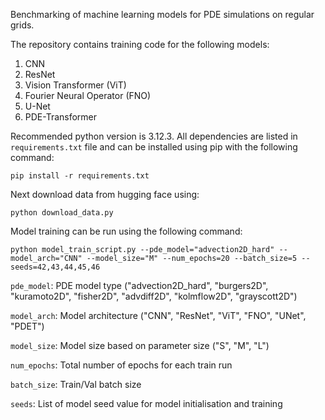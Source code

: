 Benchmarking of machine learning models for PDE simulations on regular grids. 

The repository contains training code for the following models:

1. CNN
2. ResNet
3. Vision Transformer (ViT)
4. Fourier Neural Operator (FNO)
5. U-Net
6. PDE-Transformer

Recommended python version is 3.12.3. All dependencies are listed in `requirements.txt` file and can be installed using pip with the following command: 

```
pip install -r requirements.txt
```
Next download data from hugging face using:

```
python download_data.py
```

Model training can be run using the following command:
```
python model_train_script.py --pde_model="advection2D_hard" --model_arch="CNN" --model_size="M" --num_epochs=20 --batch_size=5 --seeds=42,43,44,45,46
```
`pde_model`: PDE model type ("advection2D_hard", "burgers2D", "kuramoto2D", "fisher2D", "advdiff2D", "kolmflow2D", "grayscott2D")

`model_arch`: Model architecture ("CNN", "ResNet", "ViT", "FNO", "UNet", "PDET")

`model_size`: Model size based on parameter size ("S", "M", "L")

`num_epochs`: Total number of epochs for each train run

`batch_size`: Train/Val batch size

`seeds`: List of model seed value for model initialisation and training

